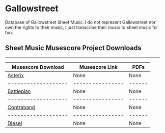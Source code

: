 # Gallowstreet
Database of Gallowstreet Sheet Music. I do not represent Gallowstreet nor own the rights to their music, I just transcribe their music to sheet music for fun.

## Sheet Music Musescore Project Downloads
---
Musescore Download | Musescore Link | PDFs
-------------------|----------------|------
[Asterix](https://github.com/trevortrusty/gallowstreet/raw/master/Asterix.mscz) | None | None
-------------------|----------------|------
[Battleplan](https://github.com/trevortrusty/gallowstreet/raw/master/Battleplan.mscz) | None | None
-------------------|----------------|------
[Contraband](https://github.com/trevortrusty/gallowstreet/raw/master/Contraband.mscz) | None | None
-------------------|----------------|------
[Diesel](https://github.com/trevortrusty/gallowstreet/raw/master/Diesel.mscz) | None | None
